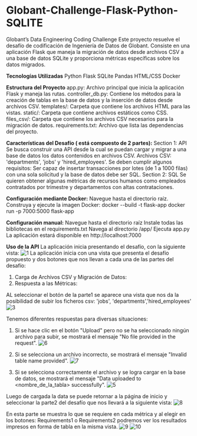 # Globant-Challenge-Flask-Python-SQLITE
Globant’s Data Engineering Coding Challenge
Este proyecto resuelve el desafío de codificación de Ingeniería de Datos de Globant. Consiste en una aplicación Flask que maneja la migración de datos desde archivos CSV a una base de datos SQLite y proporciona métricas específicas sobre los datos migrados.

**Tecnologías Utilizadas**
Python
Flask
SQLite
Pandas
HTML/CSS
Docker

**Estructura del Proyecto**
app.py: Archivo principal que inicia la aplicación Flask y maneja las rutas.
controller_db.py: Contiene los métodos para la creación de tablas en la base de datos y la inserción de datos desde archivos CSV.
templates/: Carpeta que contiene los archivos HTML para las vistas.
static/: Carpeta que contiene archivos estáticos como CSS.
files_csv/: Carpeta que contiene los archivos CSV necesarios para la migración de datos.
requirements.txt: Archivo que lista las dependencias del proyecto.

**Características del Desafío ( está compuesto de 2 partes):**
Section 1: API
Se busca construir una API desde la cual se puedan cargar y migrar a una base de datos los datos contenidos en archivos CSV. Archivos CSV: 'departments', 'jobs' y 'hired_employees'. Se deben cumplir algunos requisitos: Ser capaz de insertar transacciones por lotes (de 1 a 1000 filas) con una sola solicitud y la base de datos debe ser SQL.
Section 2: SQL
Se quieren obtener algunas métricas de recursos humanos como empleados contratados por trimestre y departamentos con altas contrataciones.

**Configuración mediante Docker:**
Navegue hasta el directorio raíz.
Construya y ejecute la imagen Docker:
docker --build -t flask-app
docker run -p 7000:5000 flask-app

**Configuración manual:**
Navegue hasta el directorio raíz
Instale todas las bibliotecas en el requirements.txt
Navega al directorio /app/
Ejecuta app.py
La aplicación estará disponible en http://localhost:7000

**Uso de la API**
La aplicación inicia presentando el desafío, con la siguiente vista:
![1](https://github.com/yadelisgv/Globant-Challenge-Flask-Python-SQLITE/assets/40398052/9c0260c3-8410-457d-b009-53f1dda1d762)
La aplicación inicia con una vista que presenta el desafío propuesto y dos botones que nos llevan a cada una de las partes del desafío:

1. Carga de Archivos CSV y Migración de Datos:
2. Respuesta a las Métricas:

AL seleccionar el botón de la parte1 se aparece una vista que nos da la posibilidad de subir los ficheros csv: 'jobs', 'departments','hired_employees'
![3](https://github.com/yadelisgv/Globant-Challenge-Flask-Python-SQLITE/assets/40398052/f8d86bc6-3ec3-4190-9e84-33dd0f93e5d3)

Tenemos diferentes respuestas para diversas situaciones:

1. Si se hace clic en el botón "Upload" pero no se ha seleccionado ningún archivo para subir, se mostrará el mensaje "No file provided in the request".
![6](https://github.com/yadelisgv/Globant-Challenge-Flask-Python-SQLITE/assets/40398052/574f9add-1859-4b6f-baa3-6aae2647e243)

2. Si se selecciona un archivo incorrecto, se mostrará el mensaje "Invalid table name provided".
![7](https://github.com/yadelisgv/Globant-Challenge-Flask-Python-SQLITE/assets/40398052/ab09323f-3311-48f5-ace0-b241fb6520bb)

3. Si se selecciona correctamente el archivo y se logra cargar en la base de datos, se mostrará el mensaje "Data uploaded to <nombre_de_la_tabla> successfully".
![5](https://github.com/yadelisgv/Globant-Challenge-Flask-Python-SQLITE/assets/40398052/bc35f5cd-496e-4dc6-a323-e12c0bd3b3ce)

Luego de cargada la data se puede retornar a la página de inicio y seleccionar la parte2 del desafío que nos llevará a la siguiente vista:
![8](https://github.com/yadelisgv/Globant-Challenge-Flask-Python-SQLITE/assets/40398052/3c52f2cf-6a84-4a3b-af19-e278d3caf44e)

En esta parte se muestra lo que se requiere en cada métrica y al elegir en los botones: Requirements1 o Requirements2 podremos ver los resultados impresos en forma de tabla en la misma vista.
![9](https://github.com/yadelisgv/Globant-Challenge-Flask-Python-SQLITE/assets/40398052/6d76a974-9721-41f2-9fda-b0f5cd8bd0b2)
![10](https://github.com/yadelisgv/Globant-Challenge-Flask-Python-SQLITE/assets/40398052/e04a9293-6705-4c5c-a657-0a75ead06c42)


